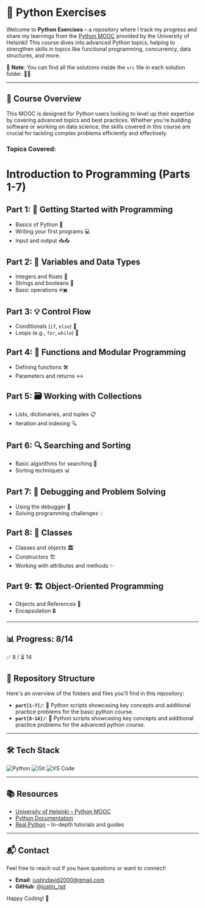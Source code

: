# 🐍 Python Exercises

Welcome to **Python Exercises** – a repository where I track my progress and share my learnings from the [Python MOOC](https://www.mooc.fi/en/) provided by the University of Helsinki! This course dives into advanced Python topics, helping to strengthen skills in topics like functional programming, concurrency, data structures, and more.

📝 **Note**: You can find all the solutions inside the `src` file in each solution folder. 📂✨

---

## 🚀 Course Overview

This MOOC is designed for Python users looking to level up their expertise by covering advanced topics and best practices. Whether you're building software or working on data science, the skills covered in this course are crucial for tackling complex problems efficiently and effectively.

### Topics Covered:

# Introduction to Programming (Parts 1-7)

## Part 1: 🎉 Getting Started with Programming
- Basics of Python 🐍
- Writing your first programs 💻
- Input and output 📥📤

## Part 2: 🔢 Variables and Data Types
- Integers and floats 🔢
- Strings and booleans 💬
- Basic operations ➗✖️

## Part 3: 💡 Control Flow
- Conditionals (`if`, `else`) 🔀
- Loops (e.g., `for`, `while`) 🔄

## Part 4: 🎨 Functions and Modular Programming
- Defining functions 🛠️
- Parameters and returns ↔️

## Part 5: 🗃️ Working with Collections
- Lists, dictionaries, and tuples 📋
- Iteration and indexing 🔍

## Part 6: 🔍 Searching and Sorting
- Basic algorithms for searching 🔎
- Sorting techniques 📊

## Part 7: 🧩 Debugging and Problem Solving
- Using the debugger 🐞
- Solving programming challenges 💡

## Part 8: 🌟 Classes  
- Classes and objects 🏛️  
- Constructors 🏗️  
- Working with attributes and methods ✨

## Part 9: 🏗️ Object-Oriented Programming   
- Objects and References 🧱  
- Encapsulation 🔒
---

## 📊 Progress: 8/14

✅ 8 / ⏳ 14

## 📂 Repository Structure

Here's an overview of the folders and files you’ll find in this repository:

- **`part[1-7]/`**: 📜 Python scripts showcasing key concepts and additional practice problems for the basic python course.
- **`part[8-14]/`**: 📜 Python scripts showcasing key concepts and additional practice problems for the advanced python course.

---

## 🛠️ Tech Stack

![Python](https://img.shields.io/badge/Python-3776AB?logo=python&logoColor=white&style=flat-square)
![Git](https://img.shields.io/badge/Git-F05032?logo=git&logoColor=white&style=flat-square)
![VS Code](https://img.shields.io/badge/VS%20Code-007ACC?logo=visualstudiocode&logoColor=white&style=flat-square)

---

## 📚 Resources

- [University of Helsinki – Python MOOC](https://www.mooc.fi/en/)
- [Python Documentation](https://docs.python.org/3/)
- [Real Python](https://realpython.com/) – In-depth tutorials and guides
  
---

## 📬 Contact

Feel free to reach out if you have questions or want to connect!

- **Email**: justindavid2000@gmail.com
- **GitHub**: [@justin_jsd](https://github.com/justin_jsd)

Happy Coding! 🎉
